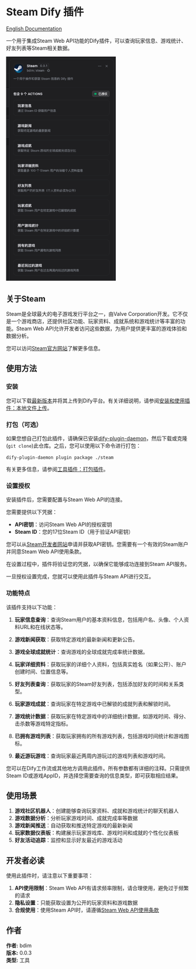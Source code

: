 # Steam Dify 插件

[English Documentation](./README.md)

一个用于集成Steam Web API功能的Dify插件，可以查询玩家信息、游戏统计、好友列表等Steam相关数据。

<img src="./picture/Steam-zh.png" alt="Steam插件界面" width="300"/>

## 关于Steam

Steam是全球最大的电子游戏发行平台之一，由Valve Corporation开发。它不仅是一个游戏商店，还提供社区功能、玩家资料、成就系统和游戏统计等丰富的功能。Steam Web API允许开发者访问这些数据，为用户提供更丰富的游戏体验和数据分析。

您可以访问[Steam官方网站](https://store.steampowered.com/)了解更多信息。

## 使用方法

### 安装

您可以下载[最新版本](https://github.com/bdim404/steam/releases/latest)并将其上传到Dify平台。有关详细说明，请参阅[安装和使用插件：本地文件上传](https://docs.dify.ai/plugins/quick-start/install-plugins#local-file-upload)。

### 打包（可选）

如果您想自己打包此插件，请确保已安装[dify-plugin-daemon](https://github.com/langgenius/dify-plugin-daemon/releases)，然后下载或克隆(`git clone`)此仓库。之后，您可以使用以下命令进行打包：

```
dify-plugin-daemon plugin package ./steam
```

有关更多信息，请参阅[工具插件：打包插件](https://docs.dify.ai/plugins/quick-start/develop-plugins/tool-plugin#packing-plugin)。

### 设置授权

安装插件后，您需要配置与Steam Web API的连接。

您需要提供以下凭据：

- **API密钥**：访问Steam Web API的授权密钥
- **Steam ID**：您的17位Steam ID（用于验证API密钥）

您可以从[Steam开发者网站](https://steamcommunity.com/dev/apikey)申请并获取API密钥。您需要有一个有效的Steam账户并同意Steam Web API使用条款。

在设置过程中，插件将验证您的凭据，以确保它能够成功连接到Steam API服务。

一旦授权设置完成，您就可以使用此插件与Steam API进行交互。

### 功能特点

该插件支持以下功能：

1. **玩家信息查询**：查询Steam用户的基本资料信息，包括用户名、头像、个人资料URL和在线状态等。

2. **游戏新闻获取**：获取特定游戏的最新新闻和更新公告。

3. **游戏全球成就统计**：查询游戏的全球成就完成率统计数据。

4. **玩家详细资料**：获取玩家的详细个人资料，包括真实姓名（如果公开）、账户创建时间、位置信息等。

5. **好友列表查询**：获取玩家的Steam好友列表，包括添加好友的时间和关系类型。

6. **玩家游戏成就**：查询玩家在特定游戏中已解锁的成就列表和解锁时间。

7. **游戏统计数据**：获取玩家在特定游戏中的详细统计数据，如游戏时间、得分、击杀数等游戏特定指标。

8. **已拥有游戏列表**：获取玩家拥有的所有游戏列表，包括游戏时间统计和游戏图标。

9. **最近游玩游戏**：查询玩家最近两周内游玩过的游戏列表和游戏时间。

您可以在Dify工作流或其他地方调用此插件。所有参数都有详细的注释。只需提供Steam ID或游戏AppID，并选择您需要查询的信息类型，即可获取相应结果。

## 使用场景

1. **游戏社区机器人**：创建能够查询玩家资料、成就和游戏统计的聊天机器人
2. **游戏数据分析**：分析玩家游戏时间、成就完成率等数据
3. **游戏新闻推送**：自动获取和推送特定游戏的最新新闻
4. **玩家数据仪表板**：构建展示玩家游戏库、游戏时间和成就的个性化仪表板
5. **好友活动追踪**：监控和显示好友最近的游戏活动

## 开发者必读

使用此插件时，请注意以下重要事项：

1. **API使用限制**：Steam Web API有请求频率限制，请合理使用，避免过于频繁的请求
2. **隐私设置**：只能获取设置为公开的玩家资料和游戏数据
3. **合规使用**：使用Steam API时，请遵循[Steam Web API使用条款](https://steamcommunity.com/dev/apiterms)

## 作者

**作者:** bdim  
**版本:** 0.0.3  
**类型:** 工具